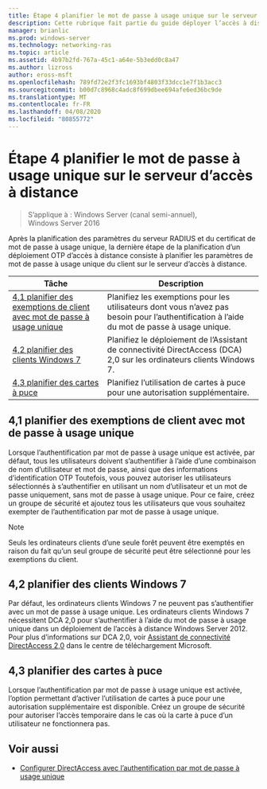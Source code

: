 ```yaml
---
title: Étape 4 planifier le mot de passe à usage unique sur le serveur d’accès à distance
description: Cette rubrique fait partie du guide déployer l’accès à distance avec l’authentification par mot de passe à usage unique dans Windows Server 2016.
manager: brianlic
ms.prod: windows-server
ms.technology: networking-ras
ms.topic: article
ms.assetid: 4b97b2fd-767a-45c1-a64e-5b3edd0c8a47
ms.author: lizross
author: eross-msft
ms.openlocfilehash: 789fd72e2f3fc1693bf4803f33dcc1e7f1b3acc3
ms.sourcegitcommit: b00d7c8968c4adc8f699dbee694afe6ed36bc9de
ms.translationtype: MT
ms.contentlocale: fr-FR
ms.lasthandoff: 04/08/2020
ms.locfileid: "80855772"
---
```

# <a name="step-4-plan-for-otp-on-the-remote-access-server"></a>Étape 4 planifier le mot de passe à usage unique sur le serveur d’accès à distance

>S’applique à : Windows Server (canal semi-annuel), Windows Server 2016

Après la planification des paramètres du serveur RADIUS et du certificat de mot de passe à usage unique, la dernière étape de la planification d’un déploiement OTP d’accès à distance consiste à planifier les paramètres de mot de passe à usage unique du client sur le serveur d’accès à distance.  
  
|Tâche|Description|  
|----|--------|  
|[4,1 planifier des exemptions de client avec mot de passe à usage unique](#bkmk_4_1_Exemptions)|Planifiez les exemptions pour les utilisateurs dont vous n’avez pas besoin pour l’authentification à l’aide du mot de passe à usage unique.|  
|[4,2 planifier des clients Windows 7](#bkmk_4_2_Win7)|Planifiez le déploiement de l’Assistant de connectivité DirectAccess (DCA) 2,0 sur les ordinateurs clients Windows 7.|  
|[4,3 planifier des cartes à puce](#BKMK_smartcard)|Planifiez l’utilisation de cartes à puce pour une autorisation supplémentaire.|  
  
## <a name="41-plan-for-otp-client-exemptions"></a><a name="bkmk_4_1_Exemptions"></a>4,1 planifier des exemptions de client avec mot de passe à usage unique  
Lorsque l’authentification par mot de passe à usage unique est activée, par défaut, tous les utilisateurs doivent s’authentifier à l’aide d’une combinaison de nom d’utilisateur et mot de passe, ainsi que des informations d’identification OTP Toutefois, vous pouvez autoriser les utilisateurs sélectionnés à s’authentifier en utilisant un nom d’utilisateur et un mot de passe uniquement, sans mot de passe à usage unique. Pour ce faire, créez un groupe de sécurité et ajoutez tous les utilisateurs que vous souhaitez exempter de l’authentification par mot de passe à usage unique.  
  
> [!NOTE]  
> Seuls les ordinateurs clients d’une seule forêt peuvent être exemptés en raison du fait qu’un seul groupe de sécurité peut être sélectionné pour les exemptions du client.  
  
## <a name="42-plan-for-windows-7-clients"></a><a name="bkmk_4_2_Win7"></a>4,2 planifier des clients Windows 7  
Par défaut, les ordinateurs clients Windows 7 ne peuvent pas s’authentifier avec un mot de passe à usage unique.  Les ordinateurs clients Windows 7 nécessitent DCA 2,0 pour s’authentifier à l’aide du mot de passe à usage unique dans un déploiement de l’accès à distance Windows Server 2012. Pour plus d’informations sur DCA 2,0, voir [Assistant de connectivité DirectAccess 2,0](https://go.microsoft.com/fwlink/?LinkId=253699) dans le centre de téléchargement Microsoft.  
  
## <a name="43-plan-for-smart-cards"></a><a name="BKMK_smartcard"></a>4,3 planifier des cartes à puce  
Lorsque l’authentification par mot de passe à usage unique est activée, l’option permettant d’activer l’utilisation de cartes à puce pour une autorisation supplémentaire est disponible. Créez un groupe de sécurité pour autoriser l’accès temporaire dans le cas où la carte à puce d’un utilisateur ne fonctionnera pas.  
  
## <a name="see-also"></a><a name="BKMK_Links"></a>Voir aussi  
  
-   [Configurer DirectAccess avec l’authentification par mot de passe à usage unique](https://technet.microsoft.com/windows-server-docs/networking/remote-access/ras/otp/deploy-ra-otp)  
  


